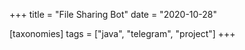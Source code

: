 +++
title = "File Sharing Bot"
date = "2020-10-28"

[taxonomies]
tags = ["java", "telegram", "project"]
+++
